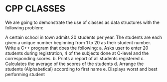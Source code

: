 # CPP CLASSES

We are going to demonstrate the use of classes as data structures with the following problem:

A certain school in town admits 20 students per year. The students are each given a unique number beginning from 1 to 20
as their student number. Write a C++ program that does the following:
  a. Asks user to enter 20 students during registration, 4 of the subjects done at O-level and the corresponding scores.
  b. Prints a report of all students registered
  c. Calculates the average of the scores of the students
  d. Arrange the students (Alphabetical) according to first name
  e. Displays worst and best performing student